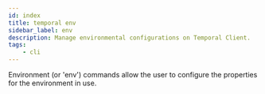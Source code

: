 ```yaml
---
id: index
title: temporal env
sidebar_label: env
description: Manage environmental configurations on Temporal Client.
tags:
	- cli
---
```


Environment (or 'env') commands allow the user to configure the properties for the environment in use.
